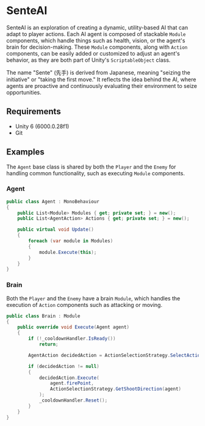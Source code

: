 # SenteAI
SenteAI is an exploration of creating a dynamic, utility-based AI that can adapt to player actions. Each AI agent is composed of stackable `Module` components, which handle things such as health, vision, or the agent's brain for decision-making. 
These `Module` components, along with `Action` components, can be easily added or customized to adjust an agent's behavior, as they are both part of Unity's `ScriptableObject` class.

The name "Sente" (先手) is derived from Japanese, meaning "seizing the initiative" or "taking the first move." It reflects the idea behind the AI, where agents are proactive and continuously evaluating their environment to seize opportunities.

## Requirements
- Unity 6 (6000.0.28f1)
- Git

## Examples
The `Agent` base class is shared by both the `Player` and the `Enemy` for handling common functionality, such as executing `Module` components.
### Agent
```csharp
public class Agent : MonoBehaviour
{
    public List<Module> Modules { get; private set; } = new();
    public List<AgentAction> Actions { get; private set; } = new();

    public virtual void Update()
    {
        foreach (var module in Modules)
        {
            module.Execute(this);
        }
    }
}
```
### Brain
Both the `Player` and the `Enemy` have a brain `Module`, which handles the execution of `Action` components such as attacking or moving.
```csharp
public class Brain : Module
{
    public override void Execute(Agent agent)
    {
        if (!_cooldownHandler.IsReady())
            return;

        AgentAction decidedAction = ActionSelectionStrategy.SelectAction(agent);

        if (decidedAction != null)
        {
            decidedAction.Execute(
                agent.firePoint,
                ActionSelectionStrategy.GetShootDirection(agent)
            );
            _cooldownHandler.Reset();
        }
    }
}
```
